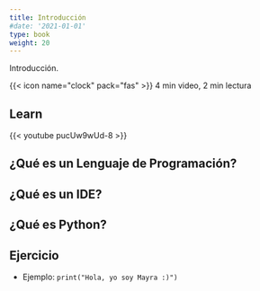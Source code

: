 ```yaml
---
title: Introducción
#date: '2021-01-01'
type: book
weight: 20
---
```


Introducción.

<!--more-->

{{< icon name="clock" pack="fas" >}} 4 min video, 2 min lectura 

## Learn

{{< youtube pucUw9wUd-8 >}}

## ¿Qué es un Lenguaje de Programación?

## ¿Qué es un IDE?

## ¿Qué es Python?

## Ejercicio

- Ejemplo: `print("Hola, yo soy Mayra :)")`
